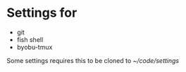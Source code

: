 # Settings for

- git
- fish shell
- byobu-tmux

Some settings requires this to be cloned to _~/code/settings_
